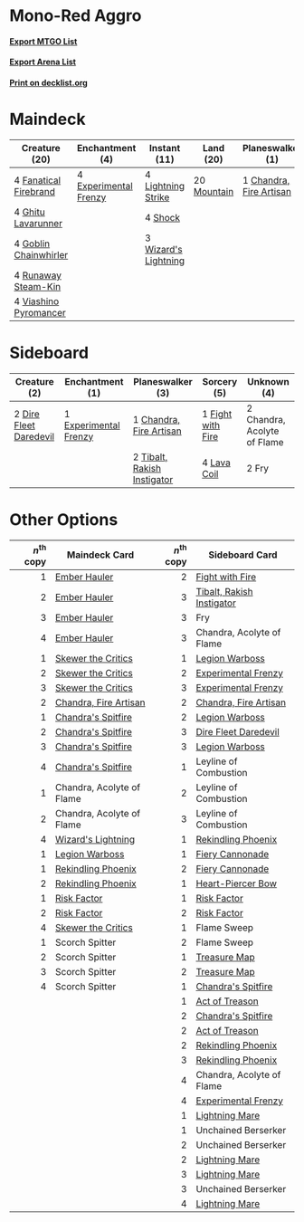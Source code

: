 # Mono-Red Aggro

#### [Export MTGO List](../collection/Mono-Red%20Aggro/Mono-Red%20Aggro.txt)
#### [Export Arena List](../collection/Mono-Red%20Aggro/Mono-Red%20Aggro_arena.txt)
#### [Print on decklist.org](http://decklist.org/?deckmain=1%09Chandra,%20Fire%20Artisan%0A4%09Experimental%20Frenzy%0A4%09Fanatical%20Firebrand%0A4%09Ghitu%20Lavarunner%0A4%09Goblin%20Chainwhirler%0A4%09Light%20Up%20the%20Stage%0A4%09Lightning%20Strike%0A20%09Mountain%0A4%09Runaway%20Steam-Kin%0A4%09Shock%0A4%09Viashino%20Pyromancer%0A3%09Wizard's%20Lightning&deckside=2%09Chandra,%20Acolyte%20of%20Flame%0A1%09Chandra,%20Fire%20Artisan%0A2%09Dire%20Fleet%20Daredevil%0A1%09Experimental%20Frenzy%0A1%09Fight%20with%20Fire%0A2%09Fry%0A4%09Lava%20Coil%0A2%09Tibalt,%20Rakish%20Instigator)
# Maindeck

|                                         Creature (20)                                          |                                        Enchantment (4)                                         |                                         Instant (11)                                          |                                      Land (20)                                       |                                         Planeswalker (1)                                         |                                          Sorcery (4)                                          |
|------------------------------------------------------------------------------------------------|------------------------------------------------------------------------------------------------|-----------------------------------------------------------------------------------------------|--------------------------------------------------------------------------------------|--------------------------------------------------------------------------------------------------|-----------------------------------------------------------------------------------------------|
|4 [Fanatical Firebrand](http://gatherer.wizards.com/Pages/Card/Details.aspx?multiverseid=439758)|4 [Experimental Frenzy](http://gatherer.wizards.com/Pages/Card/Details.aspx?multiverseid=452849)|4 [Lightning Strike](http://gatherer.wizards.com/Pages/Card/Details.aspx?multiverseid=383299)  |20 [Mountain](http://gatherer.wizards.com/Pages/Card/Details.aspx?multiverseid=439859)|1 [Chandra, Fire Artisan](http://gatherer.wizards.com/Pages/Card/Details.aspx?multiverseid=461046)|4 [Light Up the Stage](http://gatherer.wizards.com/Pages/Card/Details.aspx?multiverseid=457251)|
|4 [Ghitu Lavarunner](http://gatherer.wizards.com/Pages/Card/Details.aspx?multiverseid=443015)   |                                                                                                |4 [Shock](http://gatherer.wizards.com/Pages/Card/Details.aspx?multiverseid=129732)             |                                                                                      |                                                                                                  |                                                                                               |
|4 [Goblin Chainwhirler](http://gatherer.wizards.com/Pages/Card/Details.aspx?multiverseid=443017)|                                                                                                |3 [Wizard's Lightning](http://gatherer.wizards.com/Pages/Card/Details.aspx?multiverseid=443040)|                                                                                      |                                                                                                  |                                                                                               |
|4 [Runaway Steam-Kin](http://gatherer.wizards.com/Pages/Card/Details.aspx?multiverseid=452865)  |                                                                                                |                                                                                               |                                                                                      |                                                                                                  |                                                                                               |
|4 [Viashino Pyromancer](http://gatherer.wizards.com/Pages/Card/Details.aspx?multiverseid=447302)|                                                                                                |                                                                                               |                                                                                      |                                                                                                  |                                                                                               |


# Sideboard

|                                          Creature (2)                                           |                                        Enchantment (1)                                         |                                           Planeswalker (3)                                           |                                        Sorcery (5)                                         |        Unknown (4)        |
|-------------------------------------------------------------------------------------------------|------------------------------------------------------------------------------------------------|------------------------------------------------------------------------------------------------------|--------------------------------------------------------------------------------------------|---------------------------|
|2 [Dire Fleet Daredevil](http://gatherer.wizards.com/Pages/Card/Details.aspx?multiverseid=439756)|1 [Experimental Frenzy](http://gatherer.wizards.com/Pages/Card/Details.aspx?multiverseid=452849)|1 [Chandra, Fire Artisan](http://gatherer.wizards.com/Pages/Card/Details.aspx?multiverseid=461046)    |1 [Fight with Fire](http://gatherer.wizards.com/Pages/Card/Details.aspx?multiverseid=443007)|2 Chandra, Acolyte of Flame|
|                                                                                                 |                                                                                                |2 [Tibalt, Rakish Instigator](http://gatherer.wizards.com/Pages/Card/Details.aspx?multiverseid=461073)|4 [Lava Coil](http://gatherer.wizards.com/Pages/Card/Details.aspx?multiverseid=452858)      |2 Fry                      |


# Other Options

|*n*<sup>th</sup> copy|                                         Maindeck Card                                          |*n*<sup>th</sup> copy|                                           Sideboard Card                                           |
|--------------------:|------------------------------------------------------------------------------------------------|--------------------:|----------------------------------------------------------------------------------------------------|
|                    1|[Ember Hauler](http://gatherer.wizards.com/Pages/Card/Details.aspx?multiverseid=438477)         |                    2|[Fight with Fire](http://gatherer.wizards.com/Pages/Card/Details.aspx?multiverseid=443007)          |
|                    2|[Ember Hauler](http://gatherer.wizards.com/Pages/Card/Details.aspx?multiverseid=438477)         |                    3|[Tibalt, Rakish Instigator](http://gatherer.wizards.com/Pages/Card/Details.aspx?multiverseid=461073)|
|                    3|[Ember Hauler](http://gatherer.wizards.com/Pages/Card/Details.aspx?multiverseid=438477)         |                    3|Fry                                                                                                 |
|                    4|[Ember Hauler](http://gatherer.wizards.com/Pages/Card/Details.aspx?multiverseid=438477)         |                    3|Chandra, Acolyte of Flame                                                                           |
|                    1|[Skewer the Critics](http://gatherer.wizards.com/Pages/Card/Details.aspx?multiverseid=457259)   |                    1|[Legion Warboss](http://gatherer.wizards.com/Pages/Card/Details.aspx?multiverseid=452859)           |
|                    2|[Skewer the Critics](http://gatherer.wizards.com/Pages/Card/Details.aspx?multiverseid=457259)   |                    2|[Experimental Frenzy](http://gatherer.wizards.com/Pages/Card/Details.aspx?multiverseid=452849)      |
|                    3|[Skewer the Critics](http://gatherer.wizards.com/Pages/Card/Details.aspx?multiverseid=457259)   |                    3|[Experimental Frenzy](http://gatherer.wizards.com/Pages/Card/Details.aspx?multiverseid=452849)      |
|                    2|[Chandra, Fire Artisan](http://gatherer.wizards.com/Pages/Card/Details.aspx?multiverseid=461046)|                    2|[Chandra, Fire Artisan](http://gatherer.wizards.com/Pages/Card/Details.aspx?multiverseid=461046)    |
|                    1|[Chandra's Spitfire](http://gatherer.wizards.com/Pages/Card/Details.aspx?multiverseid=205026)   |                    2|[Legion Warboss](http://gatherer.wizards.com/Pages/Card/Details.aspx?multiverseid=452859)           |
|                    2|[Chandra's Spitfire](http://gatherer.wizards.com/Pages/Card/Details.aspx?multiverseid=205026)   |                    3|[Dire Fleet Daredevil](http://gatherer.wizards.com/Pages/Card/Details.aspx?multiverseid=439756)     |
|                    3|[Chandra's Spitfire](http://gatherer.wizards.com/Pages/Card/Details.aspx?multiverseid=205026)   |                    3|[Legion Warboss](http://gatherer.wizards.com/Pages/Card/Details.aspx?multiverseid=452859)           |
|                    4|[Chandra's Spitfire](http://gatherer.wizards.com/Pages/Card/Details.aspx?multiverseid=205026)   |                    1|Leyline of Combustion                                                                               |
|                    1|Chandra, Acolyte of Flame                                                                       |                    2|Leyline of Combustion                                                                               |
|                    2|Chandra, Acolyte of Flame                                                                       |                    3|Leyline of Combustion                                                                               |
|                    4|[Wizard's Lightning](http://gatherer.wizards.com/Pages/Card/Details.aspx?multiverseid=443040)   |                    1|[Rekindling Phoenix](http://gatherer.wizards.com/Pages/Card/Details.aspx?multiverseid=439768)       |
|                    1|[Legion Warboss](http://gatherer.wizards.com/Pages/Card/Details.aspx?multiverseid=452859)       |                    1|[Fiery Cannonade](http://gatherer.wizards.com/Pages/Card/Details.aspx?multiverseid=435297)          |
|                    1|[Rekindling Phoenix](http://gatherer.wizards.com/Pages/Card/Details.aspx?multiverseid=439768)   |                    2|[Fiery Cannonade](http://gatherer.wizards.com/Pages/Card/Details.aspx?multiverseid=435297)          |
|                    2|[Rekindling Phoenix](http://gatherer.wizards.com/Pages/Card/Details.aspx?multiverseid=439768)   |                    1|[Heart-Piercer Bow](http://gatherer.wizards.com/Pages/Card/Details.aspx?multiverseid=386551)        |
|                    1|[Risk Factor](http://gatherer.wizards.com/Pages/Card/Details.aspx?multiverseid=452863)          |                    1|[Risk Factor](http://gatherer.wizards.com/Pages/Card/Details.aspx?multiverseid=452863)              |
|                    2|[Risk Factor](http://gatherer.wizards.com/Pages/Card/Details.aspx?multiverseid=452863)          |                    2|[Risk Factor](http://gatherer.wizards.com/Pages/Card/Details.aspx?multiverseid=452863)              |
|                    4|[Skewer the Critics](http://gatherer.wizards.com/Pages/Card/Details.aspx?multiverseid=457259)   |                    1|Flame Sweep                                                                                         |
|                    1|Scorch Spitter                                                                                  |                    2|Flame Sweep                                                                                         |
|                    2|Scorch Spitter                                                                                  |                    1|[Treasure Map](http://gatherer.wizards.com/Pages/Card/Details.aspx?multiverseid=435410)             |
|                    3|Scorch Spitter                                                                                  |                    2|[Treasure Map](http://gatherer.wizards.com/Pages/Card/Details.aspx?multiverseid=435410)             |
|                    4|Scorch Spitter                                                                                  |                    1|[Chandra's Spitfire](http://gatherer.wizards.com/Pages/Card/Details.aspx?multiverseid=205026)       |
|                     |                                                                                                |                    1|[Act of Treason](http://gatherer.wizards.com/Pages/Card/Details.aspx?multiverseid=442107)           |
|                     |                                                                                                |                    2|[Chandra's Spitfire](http://gatherer.wizards.com/Pages/Card/Details.aspx?multiverseid=205026)       |
|                     |                                                                                                |                    2|[Act of Treason](http://gatherer.wizards.com/Pages/Card/Details.aspx?multiverseid=442107)           |
|                     |                                                                                                |                    2|[Rekindling Phoenix](http://gatherer.wizards.com/Pages/Card/Details.aspx?multiverseid=439768)       |
|                     |                                                                                                |                    3|[Rekindling Phoenix](http://gatherer.wizards.com/Pages/Card/Details.aspx?multiverseid=439768)       |
|                     |                                                                                                |                    4|Chandra, Acolyte of Flame                                                                           |
|                     |                                                                                                |                    4|[Experimental Frenzy](http://gatherer.wizards.com/Pages/Card/Details.aspx?multiverseid=452849)      |
|                     |                                                                                                |                    1|[Lightning Mare](http://gatherer.wizards.com/Pages/Card/Details.aspx?multiverseid=447287)           |
|                     |                                                                                                |                    1|Unchained Berserker                                                                                 |
|                     |                                                                                                |                    2|Unchained Berserker                                                                                 |
|                     |                                                                                                |                    2|[Lightning Mare](http://gatherer.wizards.com/Pages/Card/Details.aspx?multiverseid=447287)           |
|                     |                                                                                                |                    3|[Lightning Mare](http://gatherer.wizards.com/Pages/Card/Details.aspx?multiverseid=447287)           |
|                     |                                                                                                |                    3|Unchained Berserker                                                                                 |
|                     |                                                                                                |                    4|[Lightning Mare](http://gatherer.wizards.com/Pages/Card/Details.aspx?multiverseid=447287)           |

